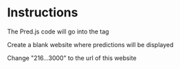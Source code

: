 # Instructions

The Pred.js code will go into the <head> tag

Create a blank website where predictions will be displayed

Change "216...3000" to the url of this website
